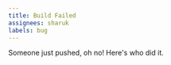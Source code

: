 ```yaml
---
title: Build Failed
assignees: sharuk
labels: bug
---
```

Someone just pushed, oh no! Here's who did it.
